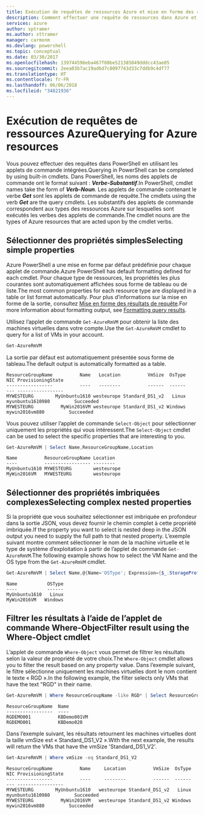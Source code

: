 ```yaml
---
title: Exécution de requêtes de ressources Azure et mise en forme des résultats | Microsoft Docs
description: Comment effectuer une requête de ressources dans Azure et mettre en forme les résultats.
services: azure
author: sptramer
ms.author: sttramer
manager: carmonm
ms.devlang: powershell
ms.topic: conceptual
ms.date: 03/30/2017
ms.openlocfilehash: 139744596eba467f08be521385049dddcc43ae05
ms.sourcegitcommit: 2eea03b7ac19ad6d7c8097743d33c7ddb9c4df77
ms.translationtype: HT
ms.contentlocale: fr-FR
ms.lasthandoff: 06/06/2018
ms.locfileid: "34821936"
---
```

# <a name="querying-for-azure-resources"></a><span data-ttu-id="90024-103">Exécution de requêtes de ressources Azure</span><span class="sxs-lookup"><span data-stu-id="90024-103">Querying for Azure resources</span></span>

<span data-ttu-id="90024-104">Vous pouvez effectuer des requêtes dans PowerShell en utilisant les applets de commande intégrées.</span><span class="sxs-lookup"><span data-stu-id="90024-104">Querying in PowerShell can be completed by using built-in cmdlets.</span></span> <span data-ttu-id="90024-105">Dans PowerShell, les noms des applets de commande ont le format suivant : **_Verbe-Substantif_**.</span><span class="sxs-lookup"><span data-stu-id="90024-105">In PowerShell, cmdlet names take the form of **_Verb-Noun_**.</span></span> <span data-ttu-id="90024-106">Les applets de commande contenant le verbe **_Get_** sont les applets de commande de requête.</span><span class="sxs-lookup"><span data-stu-id="90024-106">The cmdlets using the verb **_Get_** are the query cmdlets.</span></span> <span data-ttu-id="90024-107">Les substantifs des applets de commande correspondent aux types des ressources Azure sur lesquelles sont exécutés les verbes des applets de commande.</span><span class="sxs-lookup"><span data-stu-id="90024-107">The cmdlet nouns are the types of Azure resources that are acted upon by the cmdlet verbs.</span></span>


## <a name="selecting-simple-properties"></a><span data-ttu-id="90024-108">Sélectionner des propriétés simples</span><span class="sxs-lookup"><span data-stu-id="90024-108">Selecting simple properties</span></span>

<span data-ttu-id="90024-109">Azure PowerShell a une mise en forme par défaut prédéfinie pour chaque applet de commande.</span><span class="sxs-lookup"><span data-stu-id="90024-109">Azure PowerShell has default formatting defined for each cmdlet.</span></span> <span data-ttu-id="90024-110">Pour chaque type de ressources, les propriétés les plus courantes sont automatiquement affichées sous forme de tableau ou de liste.</span><span class="sxs-lookup"><span data-stu-id="90024-110">The most common properties for each resource type are displayed in a table or list format automatically.</span></span> <span data-ttu-id="90024-111">Pour plus d’informations sur la mise en forme de la sortie, consultez [Mise en forme des résultats de requête](formatting-output.md).</span><span class="sxs-lookup"><span data-stu-id="90024-111">For more information about formatting output, see [Formatting query results](formatting-output.md).</span></span>

<span data-ttu-id="90024-112">Utilisez l’applet de commande `Get-AzureRmVM` pour obtenir la liste des machines virtuelles dans votre compte.</span><span class="sxs-lookup"><span data-stu-id="90024-112">Use the `Get-AzureRmVM` cmdlet to query for a list of VMs in your account.</span></span>

```powershell
Get-AzureRmVM
```

<span data-ttu-id="90024-113">La sortie par défaut est automatiquement présentée sous forme de tableau.</span><span class="sxs-lookup"><span data-stu-id="90024-113">The default output is automatically formatted as a table.</span></span>

```
ResourceGroupName          Name   Location          VmSize  OsType              NIC ProvisioningState
-----------------          ----   --------          ------  ------              --- -----------------
MYWESTEURG        MyUnbuntu1610 westeurope Standard_DS1_v2   Linux myunbuntu1610980         Succeeded
MYWESTEURG          MyWin2016VM westeurope Standard_DS1_v2 Windows   mywin2016vm880         Succeeded
```

<span data-ttu-id="90024-114">Vous pouvez utiliser l’applet de commande `Select-Object` pour sélectionner uniquement les propriétés qui vous intéressent.</span><span class="sxs-lookup"><span data-stu-id="90024-114">The `Select-Object` cmdlet can be used to select the specific properties that are interesting to you.</span></span>

```powershell
Get-AzureRmVM | Select Name,ResourceGroupName,Location
```

```
Name          ResourceGroupName Location
----          ----------------- --------
MyUnbuntu1610 MYWESTEURG        westeurope
MyWin2016VM   MYWESTEURG        westeurope
```

## <a name="selecting-complex-nested-properties"></a><span data-ttu-id="90024-115">Sélectionner des propriétés imbriquées complexes</span><span class="sxs-lookup"><span data-stu-id="90024-115">Selecting complex nested properties</span></span>

<span data-ttu-id="90024-116">Si la propriété que vous souhaitez sélectionner est imbriquée en profondeur dans la sortie JSON, vous devez fournir le chemin complet à cette propriété imbriquée.</span><span class="sxs-lookup"><span data-stu-id="90024-116">If the property you want to select is nested deep in the JSON output you need to supply the full path to that nested property.</span></span> <span data-ttu-id="90024-117">L’exemple suivant montre comment sélectionner le nom de la machine virtuelle et le type de système d’exploitation à partir de l’applet de commande `Get-AzureRmVM`.</span><span class="sxs-lookup"><span data-stu-id="90024-117">The following example shows how to select the VM Name and the OS type from the `Get-AzureRmVM` cmdlet.</span></span>

```powershell
Get-AzureRmVM | Select Name,@{Name='OSType'; Expression={$_.StorageProfile.OSDisk.OSType}}
```

```
Name           OSType
----           ------
MyUnbuntu1610   Linux
MyWin2016VM   Windows
```

## <a name="filter-result-using-the-where-object-cmdlet"></a><span data-ttu-id="90024-118">Filtrer les résultats à l’aide de l’applet de commande Where-Object</span><span class="sxs-lookup"><span data-stu-id="90024-118">Filter result using the Where-Object cmdlet</span></span>

<span data-ttu-id="90024-119">L’applet de commande `Where-Object` vous permet de filtrer les résultats selon la valeur de propriété de votre choix.</span><span class="sxs-lookup"><span data-stu-id="90024-119">The `Where-Object` cmdlet allows you to filter the result based on any property value.</span></span> <span data-ttu-id="90024-120">Dans l’exemple suivant, le filtre sélectionne uniquement les machines virtuelles dont le nom contient le texte « RGD ».</span><span class="sxs-lookup"><span data-stu-id="90024-120">In the following example, the filter selects only VMs that have the text "RGD" in their name.</span></span>

```powershell
Get-AzureRmVM | Where ResourceGroupName -like RGD* | Select ResourceGroupName,Name
```

```
ResourceGroupName  Name
-----------------  ----
RGDEMO001          KBDemo001VM
RGDEMO001          KBDemo020
```

<span data-ttu-id="90024-121">Dans l’exemple suivant, les résultats retournent les machines virtuelles dont la taille vmSize est « Standard_DS1_V2 ».</span><span class="sxs-lookup"><span data-stu-id="90024-121">With the next example, the results will return the VMs that have the vmSize 'Standard_DS1_V2'.</span></span>

```powershell
Get-AzureRmVM | Where vmSize -eq Standard_DS1_V2
```

```
ResourceGroupName          Name     Location          VmSize  OsType              NIC ProvisioningState
-----------------          ----     --------          ------  ------              --- -----------------
MYWESTEURG        MyUnbuntu1610   westeurope Standard_DS1_v2   Linux myunbuntu1610980         Succeeded
MYWESTEURG          MyWin2016VM   westeurope Standard_DS1_v2 Windows   mywin2016vm880         Succeeded
```
